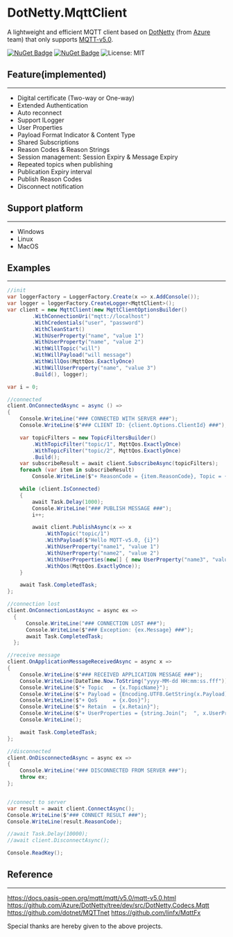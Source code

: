 # DotNetty.MqttClient
A lightweight and efficient MQTT client based on [DotNetty](https://github.com/Azure/DotNetty) (from [Azure](https://github.com/Azure) team) that only supports [MQTT-v5.0](https://docs.oasis-open.org/mqtt/mqtt/v5.0/mqtt-v5.0.html).

[![NuGet Badge](https://buildstats.info/nuget/DotNetty.Codec.Mqtt)](https://www.nuget.org/packages/DotNetty.Codec.Mqtt)
[![NuGet Badge](https://buildstats.info/nuget/DotNetty.MqttClient)](https://www.nuget.org/packages/DotNetty.MqttClient)
![License: MIT](https://img.shields.io/badge/License-MIT-yellow.svg)

## Feature(implemented)
-----------
* Digital certificate (Two-way or One-way)
* Extended Authentication
* Auto reconnect
* Support ILogger
* User Properties
* Payload Format Indicator & Content Type
* Shared Subscriptions
* Reason Codes & Reason Strings
* Session management: Session Expiry & Message Expiry
* Repeated topics when publishing
* Publication Expiry interval
* Publish Reason Codes
* Disconnect notification

## Support platform
-----------
* Windows
* Linux
* MacOS

## Examples
-----------
```csharp
//init
var loggerFactory = LoggerFactory.Create(x => x.AddConsole());
var logger = loggerFactory.CreateLogger<MqttClient>();
var client = new MqttClient(new MqttClientOptionsBuilder()
        .WithConnectionUri("mqtt://localhost")
        .WithCredentials("user", "password")
        .WithCleanStart()
        .WithUserProperty("name", "value 1")
        .WithUserProperty("name", "value 2")
        .WithWillTopic("will")
        .WithWillPayload("will message")
        .WithWillQos(MqttQos.ExactlyOnce)
        .WithWillUserProperty("name", "value 3")
        .Build(), logger);

var i = 0;

//connected
client.OnConnectedAsync = async () =>
{
    Console.WriteLine("### CONNECTED WITH SERVER ###");
    Console.WriteLine($"### CLIENT ID: {client.Options.ClientId} ###");

    var topicFilters = new TopicFiltersBuilder()
        .WithTopicFilter("topic/1", MqttQos.ExactlyOnce)
        .WithTopicFilter("topic/2", MqttQos.ExactlyOnce)
        .Build();
    var subscribeResult = await client.SubscribeAsync(topicFilters);
    foreach (var item in subscribeResult)
        Console.WriteLine($"+ ReasonCode = {item.ReasonCode}, Topic = {item.TopicName}");

    while (client.IsConnected)
    {
        await Task.Delay(1000);
        Console.WriteLine("### PUBLISH MESSAGE ###");
        i++;

        await client.PublishAsync(x => x
            .WithTopic("topic/1")
            .WithPayload($"Hello MQTT-v5.0, {i}")
            .WithUserProperty("name1", "value 1")
            .WithUserProperty("name2", "value 2")
            .WithUserProperties(new[] { new UserProperty("name3", "value 3"), new UserProperty("name4", "value 4") })
            .WithQos(MqttQos.ExactlyOnce));
    }

    await Task.CompletedTask;
};

//connection lost
client.OnConnectionLostAsync = async ex =>
  {
      Console.WriteLine("### CONNECTION LOST ###");
      Console.WriteLine($"### Exception: {ex.Message} ###");
      await Task.CompletedTask;
  };

//receive message
client.OnApplicationMessageReceivedAsync = async x =>
{
    Console.WriteLine($"### RECEIVED APPLICATION MESSAGE ###");
    Console.WriteLine(DateTime.Now.ToString("yyyy-MM-dd HH:mm:ss.fff"));
    Console.WriteLine($"+ Topic   = {x.TopicName}");
    Console.WriteLine($"+ Payload = {Encoding.UTF8.GetString(x.Payload)}");
    Console.WriteLine($"+ QoS     = {x.Qos}");
    Console.WriteLine($"+ Retain  = {x.Retain}");
    Console.WriteLine($"+ UserProperties = {string.Join(";  ", x.UserProperties.Select(x => $"{x.Name}: {x.Value}").ToArray())}");
    Console.WriteLine();

    await Task.CompletedTask;
};

//disconnected
client.OnDisconnectedAsync = async ex =>
{
    Console.WriteLine("### DISCONNECTED FROM SERVER ###");
    throw ex;
};


//connect to server
var result = await client.ConnectAsync();
Console.WriteLine($"### CONNECT RESULT ###");
Console.WriteLine(result.ReasonCode);

//await Task.Delay(10000);
//await client.DisconnectAsync();

Console.ReadKey();
```

## Reference
-----------
https://docs.oasis-open.org/mqtt/mqtt/v5.0/mqtt-v5.0.html
https://github.com/Azure/DotNetty/tree/dev/src/DotNetty.Codecs.Mqtt
https://github.com/dotnet/MQTTnet
https://github.com/linfx/MqttFx

Special thanks are hereby given to the above projects.